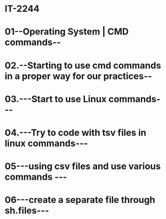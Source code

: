 # IT-2244

# 01--Operating System | CMD commands-- 


# 02.--Starting to use cmd commands in a proper way for our practices--


# 03.---Start to use Linux commands---

# 04.---Try to code with tsv files in linux commands---

# 05---using csv files and use various commands --- 

# 06---create a separate file through sh.files---
